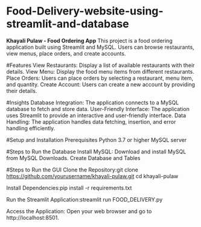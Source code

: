 # Food-Delivery-website-using-streamlit-and-database
**Khayali Pulaw - Food Ordering App**
This project is a food ordering application built using Streamlit and MySQL. Users can browse restaurants, view menus, place orders, and create accounts.

#Features
View Restaurants: Display a list of available restaurants with their details.
View Menu: Display the food menu items from different restaurants.
Place Orders: Users can place orders by selecting a restaurant, menu item, and quantity.
Create Account: Users can create a new account by providing their details.

#Insights
Database Integration: The application connects to a MySQL database to fetch and store data.
User-Friendly Interface: The application uses Streamlit to provide an interactive and user-friendly interface.
Data Handling: The application handles data fetching, insertion, and error handling efficiently.

#Setup and Installation
Prerequisites
Python 3.7 or higher
MySQL server

#Steps to Run the Database
Install MySQL: Download and install MySQL from MySQL Downloads.
Create Database and Tables

#Steps to Run the GUI
Clone the Repository:git clone https://github.com/yourusername/khayali-pulaw.git
cd khayali-pulaw

Install Dependencies:pip install -r requirements.txt

Run the Streamlit Application:streamlit run FOOD_DELIVERY.py

Access the Application: Open your web browser and go to http://localhost:8501.
